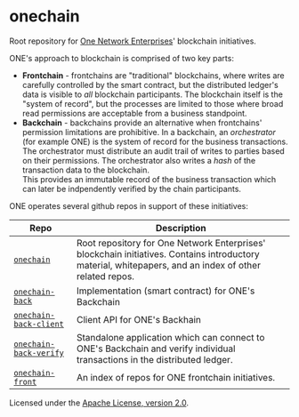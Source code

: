 # onechain

Root repository for [One Network Enterprises](http://www.onenetwork.com)' blockchain initiatives.

ONE's approach to blockchain is comprised of two key parts:

 * **Frontchain** - frontchains are "traditional" blockchains, where writes are carefully controlled 
   by the smart contract, but the distributed ledger's data is visible to *all* blockchain participants.
   The blockchain itself is the "system of record", but the processes
   are limited to those where broad read permissions are acceptable from a business standpoint.
 * **Backchain** - backchains provide an alternative when frontchains' permission limitations are prohibitive.
   In a backchain, an *orchestrator* (for example ONE) is the system of record for the business
   transactions.  The orchestrator must distribute an audit trail of writes to parties based on their
   permissions.  The orchestrator also writes a *hash* of the transaction data to the blockchain.  
   This provides an immutable record of the business transaction which can later be indpendently 
   verified by the chain participants.

ONE operates several github repos in support of these initiatives:

| Repo | Description |
| --- | --- |
| [`onechain`](https://github.com/onenetwork/onechain) | Root repository for One Network Enterprises' blockchain initiatives.  Contains introductory material, whitepapers, and an index of other related repos. |
| [`onechain-back`](https://github.com/onenetwork/onechain-back) | Implementation (smart contract) for ONE's Backchain |
| [`onechain-back-client`](https://github.com/onenetwork/onechain-back-client) | Client API for ONE's Backhain |
| [`onechain-back-verify`](https://github.com/onenetwork/onechain-back-verify) | Standalone application which can connect to ONE's Backchain and verify individual transactions in the distributed ledger. |
| [`onechain-front`](https://github.com/onenetwork/onechain-front) | An index of repos for ONE frontchain initiatives. |

Licensed under the [Apache License, version 2.0](http://www.apache.org/licenses/LICENSE-2.0).
